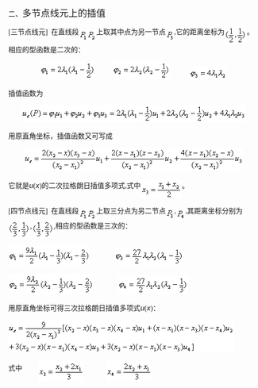 <div class=Section1>
<p class=MsoNormal><span lang=ZH-CN style='font-family:宋体_GB2312'>二</span><span
lang=ZH-CN style='font-family:宋体_GB2312'>、</span><span lang=ZH-CN
style='font-size:14.0pt;font-family:宋体_GB2312'>多节点线元上的插值</span><span
lang=ZH-CN style='font-size:14.0pt'> </span></p>
<p class=MsoNormal><span lang=EN-US style='font-family:宋体_GB2312'>[</span><span
lang=ZH-CN style='font-family:宋体_GB2312'>三节点线元</span><span lang=EN-US
style='font-family:宋体_GB2312'>]&nbsp; </span><span lang=ZH-CN style='font-family:
宋体_GB2312'>在直线段</span><sub><span lang=EN-US style='font-family:宋体_GB2312'><img
width=16 height=23 src="res/17e9d95da129bdd93c34fb6cc6aaaa52_5934_files/image002.gif"
u1:shapes="_x0000_i1025" align=absmiddle><img width=19 height=23
src="res/17e9d95da129bdd93c34fb6cc6aaaa52_5934_files/image004.gif"
u1:shapes="_x0000_i1026" align=absmiddle></span></sub><span lang=ZH-CN
style='font-family:宋体_GB2312'>上取其中点为另一节点</span><sub><span lang=EN-US
style='font-family:宋体_GB2312'><img width=17 height=24
src="res/17e9d95da129bdd93c34fb6cc6aaaa52_5934_files/image006.gif"
u1:shapes="_x0000_i1027" align=absmiddle></span></sub><span lang=EN-US
style='font-family:宋体_GB2312'>,</span><span lang=ZH-CN style='font-family:宋体_GB2312'>它的距离坐标为</span><sub><span
lang=EN-US style='font-family:宋体_GB2312'><img width=45 height=37
src="res/17e9d95da129bdd93c34fb6cc6aaaa52_5934_files/image008.gif"
u1:shapes="_x0000_i1028" align=absmiddle></span></sub><span lang=ZH-CN
style='font-family:宋体_GB2312'>。相应的型函数是二次的：</span></p>
<p class=MsoNormal align=center style='text-align:center'><sub><span
lang=EN-US style='font-family:宋体_GB2312'><img width=111 height=37
src="res/17e9d95da129bdd93c34fb6cc6aaaa52_5934_files/image010.gif"
u1:shapes="_x0000_i1029"></span></sub><span lang=EN-US style='font-family:宋体_GB2312'>&nbsp;&nbsp;&nbsp;&nbsp;&nbsp;&nbsp;&nbsp;&nbsp;&nbsp;
<sub><img width=116 height=37
src="res/17e9d95da129bdd93c34fb6cc6aaaa52_5934_files/image012.gif"
u1:shapes="_x0000_i1030"></sub>&nbsp;&nbsp;&nbsp;&nbsp;&nbsp;&nbsp;&nbsp;&nbsp;&nbsp;&nbsp; <sub><img
width=75 height=24 src="res/17e9d95da129bdd93c34fb6cc6aaaa52_5934_files/image014.gif"
u1:shapes="_x0000_i1031"></sub></span></p>
<p class=MsoNormal><span lang=ZH-CN style='font-family:宋体_GB2312'>插值函数为</span></p>
<p class=MsoNormal align=center style='text-align:center'><sub><span
lang=EN-US style='font-family:宋体_GB2312'><img width=451 height=35
src="res/17e9d95da129bdd93c34fb6cc6aaaa52_5934_files/image016.gif"
u1:shapes="_x0000_i1032"></span></sub></p>
<p class=MsoNormal align=left style='text-align:left'><span lang=ZH-CN
style='font-family:宋体_GB2312'>用原直角坐标，插值函数又可写成</span></p>
<p class=MsoNormal align=center style='text-align:center'><sub><span
lang=EN-US style='font-family:宋体_GB2312'><img width=441 height=47
src="res/17e9d95da129bdd93c34fb6cc6aaaa52_5934_files/image018.gif"
u1:shapes="_x0000_i1033"></span></sub></p>
<p class=MsoNormal align=left style='text-align:left'><span lang=ZH-CN
style='font-family:宋体_GB2312'>它就是</span><i><span lang=EN-US>u</span></i><span
lang=EN-US style='font-family:宋体_GB2312'>(</span><i><span lang=EN-US>x</span></i><span
lang=EN-US style='font-family:宋体_GB2312'>)</span><span lang=ZH-CN
style='font-family:宋体_GB2312'>的二次拉格朗日插值多项式</span><span lang=EN-US
style='font-family:宋体_GB2312'>,</span><span lang=ZH-CN style='font-family:宋体_GB2312'>式中</span><sub><span
lang=EN-US style='font-family:宋体_GB2312'><img width=83 height=39
src="res/17e9d95da129bdd93c34fb6cc6aaaa52_5934_files/image020.gif"
u1:shapes="_x0000_i1034" align=absmiddle></span></sub><span lang=ZH-CN
style='font-family:宋体_GB2312'>。</span></p>
<p class=MsoNormal align=left style='text-align:left'><span lang=EN-US
style='font-family:宋体_GB2312'>[</span><span lang=ZH-CN style='font-family:宋体_GB2312'>四节点线元</span><span
lang=EN-US style='font-family:宋体_GB2312'>]&nbsp; </span><span lang=ZH-CN
style='font-family:宋体_GB2312'>在直线段</span><sub><span lang=EN-US
style='font-family:宋体_GB2312'><img width=16 height=23
src="res/17e9d95da129bdd93c34fb6cc6aaaa52_5934_files/image022.gif"
u1:shapes="_x0000_i1035" align=absmiddle><img width=19 height=23
src="res/17e9d95da129bdd93c34fb6cc6aaaa52_5934_files/image024.gif"
u1:shapes="_x0000_i1036" align=absmiddle></span></sub><span lang=ZH-CN
style='font-family:宋体_GB2312'>上取三分点为另二节点</span><sub><span lang=EN-US
style='font-family:宋体_GB2312'><img width=17 height=24
src="res/17e9d95da129bdd93c34fb6cc6aaaa52_5934_files/image026.gif"
u1:shapes="_x0000_i1037" align=absmiddle></span></sub><span lang=EN-US
style='font-family:宋体_GB2312'>,<sub><img width=19 height=23
src="res/17e9d95da129bdd93c34fb6cc6aaaa52_5934_files/image028.gif"
u1:shapes="_x0000_i1038" align=absmiddle></sub>,</span><span lang=ZH-CN
style='font-family:宋体_GB2312'>其距离坐标分别为</span><sub><span lang=EN-US
style='font-family:宋体_GB2312'><img width=44 height=37
src="res/17e9d95da129bdd93c34fb6cc6aaaa52_5934_files/image030.gif"
u1:shapes="_x0000_i1057" align=absmiddle></span></sub><span lang=EN-US
style='font-family:宋体_GB2312'>,<sub><img width=44 height=37
src="res/17e9d95da129bdd93c34fb6cc6aaaa52_5934_files/image032.gif"
u1:shapes="_x0000_i1058" align=absmiddle></sub>,</span><span lang=ZH-CN
style='font-family:宋体_GB2312'>相应的型函数是三次的：</span></p>
<p class=MsoNormal align=left style='text-align:left'><sub><span lang=EN-US
style='font-family:宋体_GB2312'><img width=165 height=41
src="res/17e9d95da129bdd93c34fb6cc6aaaa52_5934_files/image034.gif"
u1:shapes="_x0000_i1059"></span></sub><span lang=EN-US style='font-family:宋体_GB2312'>&nbsp;&nbsp;&nbsp;&nbsp;&nbsp;&nbsp;&nbsp;&nbsp;&nbsp;&nbsp;&nbsp;&nbsp;&nbsp;
<sub><img width=139 height=37
src="res/17e9d95da129bdd93c34fb6cc6aaaa52_5934_files/image036.gif"
u1:shapes="_x0000_i1060"></sub></span></p>
<p class=MsoNormal align=left style='text-align:left'><sub><span lang=EN-US
style='font-family:宋体_GB2312'><img width=172 height=41
src="res/17e9d95da129bdd93c34fb6cc6aaaa52_5934_files/image038.gif"
u1:shapes="_x0000_i1061"></span></sub><span lang=EN-US style='font-family:宋体_GB2312'>&nbsp;&nbsp;&nbsp;&nbsp;&nbsp;&nbsp;&nbsp;&nbsp;&nbsp;&nbsp;&nbsp;&nbsp;&nbsp;
<sub><img width=141 height=37
src="res/17e9d95da129bdd93c34fb6cc6aaaa52_5934_files/image040.gif"
u1:shapes="_x0000_i1062"></sub></span></p>
<p class=MsoNormal align=left style='text-align:left'><span lang=ZH-CN
style='font-family:宋体_GB2312'>用原直角坐标可得三次拉格朗日插值多项式</span><i><span lang=EN-US>u</span></i><span
lang=EN-US style='font-family:宋体_GB2312'>(</span><i><span lang=EN-US>x</span></i><span
lang=EN-US style='font-family:宋体_GB2312'>)</span><span lang=ZH-CN
style='font-family:宋体_GB2312'>：</span></p>
<p class=MsoNormal align=left style='text-align:left'><sub><span lang=EN-US
style='font-family:宋体_GB2312'><img width=455 height=67
src="res/17e9d95da129bdd93c34fb6cc6aaaa52_5934_files/image042.gif"
u1:shapes="_x0000_i1063"></span></sub></p>
<p class=MsoNormal align=left style='text-align:left'><span lang=ZH-CN
style='font-family:宋体_GB2312'>式中</span><span lang=EN-US style='font-family:
宋体_GB2312'>&nbsp;&nbsp;&nbsp;&nbsp;&nbsp;&nbsp;&nbsp;&nbsp; <sub><img width=92
height=41 src="res/17e9d95da129bdd93c34fb6cc6aaaa52_5934_files/image044.gif"
u1:shapes="_x0000_i1064" align=absmiddle></sub>&nbsp;&nbsp;&nbsp;&nbsp;&nbsp;&nbsp;&nbsp;&nbsp;&nbsp;&nbsp;&nbsp;&nbsp;&nbsp;<sub><img
width=92 height=41 src="res/17e9d95da129bdd93c34fb6cc6aaaa52_5934_files/image046.gif"
u1:shapes="_x0000_i1065" align=absmiddle></sub></span></p>
</div>